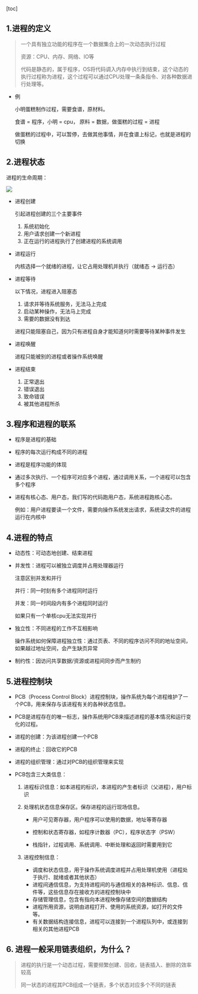 [toc]

## 1.进程的定义

> 一个具有独立功能的程序在一个数据集合上的一次动态执行过程
>
> 资源：CPU、内存、网络、IO等
>
> 代码是静态的，属于程序，OS将代码调入内存中执行到结束，这个动态的执行过程称为进程，这个过程可以通过CPU处理一条条指令、对各种数据进行处理等。

- 例

  小明蛋糕制作过程，需要食谱，原材料。

  食谱 = 程序，小明 = cpu， 原料 = 数据，做蛋糕的过程 = 进程

  做蛋糕的过程中，可以暂停，去做其他事情，并在食谱上标记，也就是进程的切换

## 2.进程状态

进程的生命周期：

![](https://s2.ax1x.com/2019/03/31/Aryfbt.png)

- 进程创建

  引起进程创建的三个主要事件

  1. 系统初始化
  2. 用户请求创建一个新进程
  3. 正在运行的进程执行了创建进程的系统调用

- 进程运行

  内核选择一个就绪的进程，让它占用处理机并执行（就绪态 -> 运行态）

- 进程等待

  以下情况，进程进入阻塞态

  1. 请求并等待系统服务，无法马上完成
  2. 启动某种操作，无法马上完成
  3. 需要的数据没有到达

  进程只能阻塞自己，因为只有进程自身才能知道何时需要等待某种事件发生

- 进程唤醒

  进程只能被别的进程或者操作系统唤醒

- 进程结束

  1. 正常退出
  2. 错误退出
  3. 致命错误
  4. 被其他进程所杀

## 3.程序和进程的联系

- 程序是进程的基础

- 程序的每次运行构成不同的进程

- 进程是程序功能的体现

- 通过多次执行、一个程序可对应多个进程，通过调用关系，一个进程可以包含多个程序

- 进程有核心态、用户态，我们写的代码跑用户态，系统进程跑核心态。

  例如：用户进程要读一个文件，需要向操作系统发出请求，系统读文件的进程运行在内核中

## 4.进程的特点

- 动态性：可动态地创建、结束进程

- 并发性：进程可以被独立调度并占用处理器运行

  注意区别并发和并行

  并行：同一时刻有多个进程同时运行

  并发：同一时间段内有多个进程同时运行

  如果只有一个单核cpu无法实现并行

- 独立性：不同进程的工作不互相影响

  操作系统如何保障进程独立性：通过页表、不同的程序访问不同的地址空间，如果越过地址空间，会产生缺页异常

- 制约性：因访问共享数据/资源或进程间同步而产生制约

## 5.进程控制块

- PCB（Process Control Block）进程控制块，操作系统为每个进程维护了一个PCB，用来保存与该进程有关的各种状态信息。

- PCB是进程存在的唯一标志，操作系统用PCB来描述进程的基本情况和运行变化的过程。

- 进程的创建：为该进程创建一个PCB

- 进程的终止：回收它的PCB

- 进程的组织管理：通过对PCB的组织管理来实现

- PCB包含三大类信息：

  1. 进程标识信息：如本进程的标识，本进程的产生者标识（父进程），用户标识

  2. 处理机状态信息保存区。保存进程的运行现场信息。

     - 用户可见寄存器，用户程序可以使用的数据，地址等寄存器

     - 控制和状态寄存器，如程序计数器（PC），程序状态字（PSW）
     - 栈指针，过程调用、系统调用、中断处理和返回时需要用到它

  3. 进程控制信息：

     - 调度和状态信息，用于操作系统调度进程并占用处理机使用（进程处于执行、就绪或者其他状态）
     - 进程间通信信息，为支持进程间的与通信相关的各种标识、信息、信件等，这些信息存在接收方的进程控制块中
     - 存储管理信息，包含有指向本进程映像存储空间的数据结构
     - 进程所用资源，说明由进程打开、使用的系统资源，如打开的文件等。
     - 有关数据结构连接信息，进程可以连接到一个进程队列中，或连接到相关的其他进程PCB

## 6. 进程一般采用链表组织，为什么？

> 进程的执行是一个动态过程，需要频繁创建、回收，链表插入、删除的效率较高
>
> 同一状态的进程其PCB组成一个链表，多个状态对应多个不同的链表